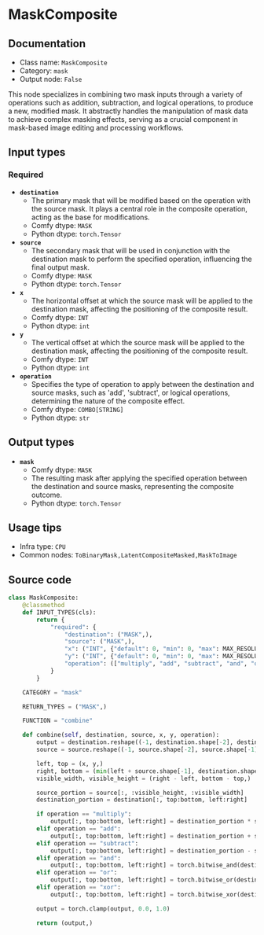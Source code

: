 # MaskComposite
## Documentation
- Class name: `MaskComposite`
- Category: `mask`
- Output node: `False`

This node specializes in combining two mask inputs through a variety of operations such as addition, subtraction, and logical operations, to produce a new, modified mask. It abstractly handles the manipulation of mask data to achieve complex masking effects, serving as a crucial component in mask-based image editing and processing workflows.
## Input types
### Required
- **`destination`**
    - The primary mask that will be modified based on the operation with the source mask. It plays a central role in the composite operation, acting as the base for modifications.
    - Comfy dtype: `MASK`
    - Python dtype: `torch.Tensor`
- **`source`**
    - The secondary mask that will be used in conjunction with the destination mask to perform the specified operation, influencing the final output mask.
    - Comfy dtype: `MASK`
    - Python dtype: `torch.Tensor`
- **`x`**
    - The horizontal offset at which the source mask will be applied to the destination mask, affecting the positioning of the composite result.
    - Comfy dtype: `INT`
    - Python dtype: `int`
- **`y`**
    - The vertical offset at which the source mask will be applied to the destination mask, affecting the positioning of the composite result.
    - Comfy dtype: `INT`
    - Python dtype: `int`
- **`operation`**
    - Specifies the type of operation to apply between the destination and source masks, such as 'add', 'subtract', or logical operations, determining the nature of the composite effect.
    - Comfy dtype: `COMBO[STRING]`
    - Python dtype: `str`
## Output types
- **`mask`**
    - Comfy dtype: `MASK`
    - The resulting mask after applying the specified operation between the destination and source masks, representing the composite outcome.
    - Python dtype: `torch.Tensor`
## Usage tips
- Infra type: `CPU`
- Common nodes: `ToBinaryMask,LatentCompositeMasked,MaskToImage`


## Source code
```python
class MaskComposite:
    @classmethod
    def INPUT_TYPES(cls):
        return {
            "required": {
                "destination": ("MASK",),
                "source": ("MASK",),
                "x": ("INT", {"default": 0, "min": 0, "max": MAX_RESOLUTION, "step": 1}),
                "y": ("INT", {"default": 0, "min": 0, "max": MAX_RESOLUTION, "step": 1}),
                "operation": (["multiply", "add", "subtract", "and", "or", "xor"],),
            }
        }

    CATEGORY = "mask"

    RETURN_TYPES = ("MASK",)

    FUNCTION = "combine"

    def combine(self, destination, source, x, y, operation):
        output = destination.reshape((-1, destination.shape[-2], destination.shape[-1])).clone()
        source = source.reshape((-1, source.shape[-2], source.shape[-1]))

        left, top = (x, y,)
        right, bottom = (min(left + source.shape[-1], destination.shape[-1]), min(top + source.shape[-2], destination.shape[-2]))
        visible_width, visible_height = (right - left, bottom - top,)

        source_portion = source[:, :visible_height, :visible_width]
        destination_portion = destination[:, top:bottom, left:right]

        if operation == "multiply":
            output[:, top:bottom, left:right] = destination_portion * source_portion
        elif operation == "add":
            output[:, top:bottom, left:right] = destination_portion + source_portion
        elif operation == "subtract":
            output[:, top:bottom, left:right] = destination_portion - source_portion
        elif operation == "and":
            output[:, top:bottom, left:right] = torch.bitwise_and(destination_portion.round().bool(), source_portion.round().bool()).float()
        elif operation == "or":
            output[:, top:bottom, left:right] = torch.bitwise_or(destination_portion.round().bool(), source_portion.round().bool()).float()
        elif operation == "xor":
            output[:, top:bottom, left:right] = torch.bitwise_xor(destination_portion.round().bool(), source_portion.round().bool()).float()

        output = torch.clamp(output, 0.0, 1.0)

        return (output,)

```
